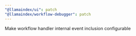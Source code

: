```yaml
---
"@llamaindex/ui": patch
"@llamaindex/workflow-debugger": patch
---
```


Make workflow handler internal event inclusion configurable

